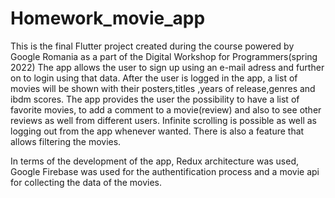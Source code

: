 # Homework_movie_app

This is the final Flutter project created during the course powered by Google Romania as a part of the Digital Workshop for Programmers(spring 2022)
The app allows the user to sign up using an e-mail adress and further on to login using that data. After the user is logged in the app, a list of movies will be shown with their posters,titles ,years of release,genres and ibdm scores. The app provides the user the possibility to have a list of favorite movies, to add a comment to a movie(review) and also to see other reviews as well from different users. Infinite scrolling is possible as well as logging out from the app whenever wanted. There is also a feature that allows filtering the movies.

In terms of the development of the app, Redux architecture was used, Google Firebase was used for the authentification process and a movie api for collecting the data of the movies. 
